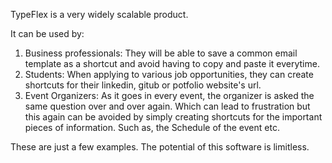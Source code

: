 TypeFlex is a very widely scalable product. 


It can be used by:
1) Business professionals: They will be able to save a common email template as a shortcut and avoid having to copy and paste it everytime.
2) Students: When applying to various job opportunities, they can create shortcuts for their linkedin, gitub or potfolio website's url.
3) Event Organizers: As it goes in every event, the organizer is asked the same question over and over again. Which can lead to frustration but this again can be avoided
                     by simply creating shortcuts for the important pieces of information. Such as, the Schedule of the event etc. 
                   
                   
                   
These are just a few examples. The potential of this software is limitless.
